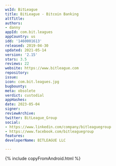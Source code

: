 ```yaml
---
wsId: BitLeague
title: BitLeague - Bitcoin Banking
altTitle: 
authors:
- danny
appId: com.bit.leagues
appCountry: us
idd: '1460001613'
released: 2019-04-30
updated: 2021-05-14
version: '2.15'
stars: 3.5
reviews: 22
website: https://www.bitleague.com
repository: 
issue: 
icon: com.bit.leagues.jpg
bugbounty: 
meta: obsolete
verdict: custodial
appHashes: 
date: 2023-05-04
signer: 
reviewArchive: 
twitter: BitLeague_Group
social:
- https://www.linkedin.com/company/bitleaguegroup
- https://www.facebook.com/bitleaguegroup
features: 
developerName: BITLEAGUE LLC

---
```


{% include copyFromAndroid.html %}
